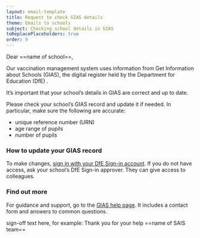 ```yaml
---
layout: email-template
title: Request to check GIAS details
theme: Emails to schools
subject: Checking school details in GIAS
toReplacePlaceholders: true
order: 9
---
```


Dear ==name of school==,

Our vaccination management system uses information from Get Information about Schools (GIAS), the digital register held by the Department for Education (DfE) .

It’s important that your school’s details in GIAS are correct and up to date.

Please check your school’s GIAS record and update it if needed. In particular, make sure the following are accurate:

- unique reference number (URN)
- age range of pupils
- number of pupils

### How to update your GIAS record

To make changes, [sign in with your DfE Sign-in account](https://services.signin.education.gov.uk/).
If you do not have access, ask your school’s DfE Sign-in approver. They can give access to colleagues.

### Find out more

For guidance and support, go to the [GIAS help page](https://get-information-schools.service.gov.uk/help). It includes a contact form and answers to common questions.

sign-off text here, for example: Thank you for your help
==name of SAIS team==

